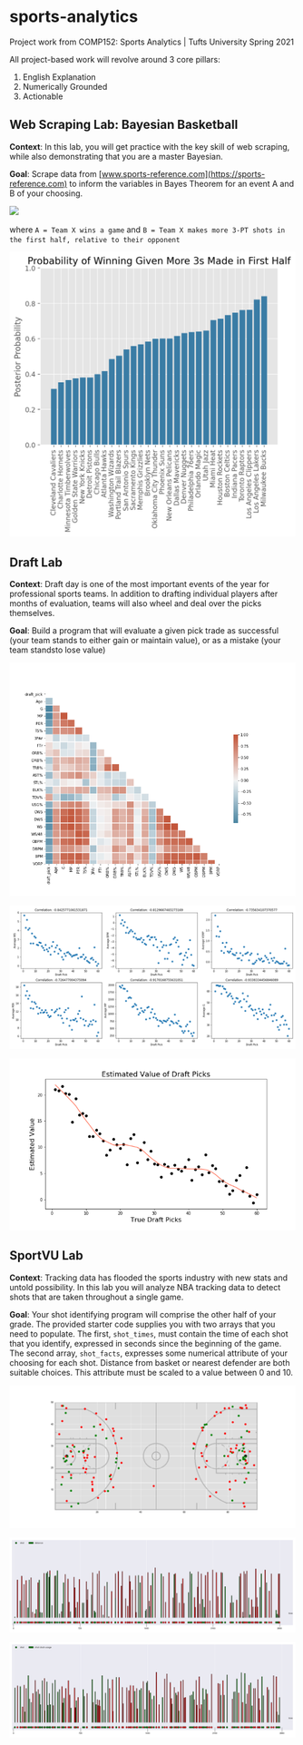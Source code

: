 # sports-analytics
Project work from COMP152: Sports Analytics | Tufts University Spring 2021

All project-based work will revolve around 3 core pillars:
1. English Explanation
2. Numerically Grounded
3. Actionable
## Web Scraping Lab: Bayesian Basketball

**Context**: In this lab, you will get practice with the key skill of web scraping, while also demonstrating that you are a master Bayesian.

**Goal**: Scrape data from [www.sports-reference.com](https://sports-reference.com) to inform the variables in Bayes Theorem for an event A and B of your choosing.

<img src="https://render.githubusercontent.com/render/math?math=P(A|B) = \frac{P(B|A)P(A)}{P(B|A)P(A) + P(B|\neg A)P(\neg A)}">

where `A = Team X wins a game` and `B = Team X makes more 3-PT shots in the first half, relative to their opponent`

![posterior plot](01-bayesian-basketball/posterior_plot_all_teams.png)
## Draft Lab

**Context**: Draft day is one of the most important events of the year for professional sports teams. In addition to drafting individual players after months of evaluation, teams will also wheel and deal over the picks themselves.

**Goal**: Build a program that will evaluate a given pick trade as successful (your team stands to either gain or maintain value), or as a mistake (your team standsto lose value)

![correlation matrix](02-draft-day/corrmatrix.png)

![feature correlations](02-draft-day/feature_correlations.png)

![predicted value](02-draft-day/yhat_vs_ytrue.png)

## SportVU Lab

**Context**: Tracking data has flooded the sports industry with new stats and untold possibility. In this lab you will analyze NBA tracking data to detect shots that are taken throughout a single game.

**Goal**: Your shot identifying program will comprise the other half of your grade. The provided starter code supplies you with two arrays that you need to populate. The first, `shot_times`, must contain the time of each shot that you identify, expressed in seconds since the beginning of the game. The second array, `shot_facts`, expresses some numerical attribute of your choosing for each shot. Distance from basket or nearest defender are both suitable choices. This attribute must be scaled to a value between 0 and 10.

![shot chart](03-shot-selection/figures/shot_chart.png)

![distance timeline](03-shot-selection/figures/distance.png)

![shot clock usage timeline](03-shot-selection/figures/shot_clock_usage.png)




